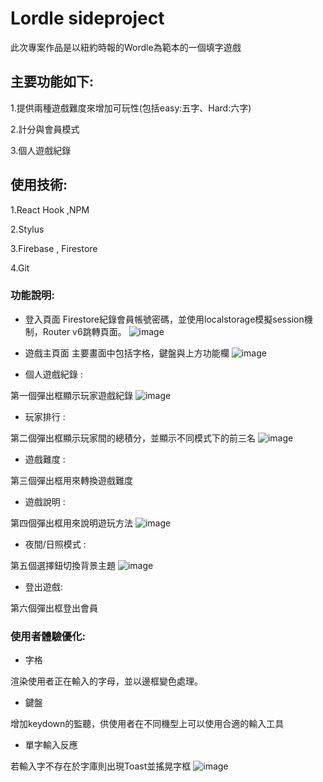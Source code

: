# Lordle sideproject

此次專案作品是以紐約時報的Wordle為範本的一個填字遊戲

## 主要功能如下:

1.提供兩種遊戲難度來增加可玩性(包括easy:五字、Hard:六字)

2.計分與會員模式

3.個人遊戲紀錄

## 使用技術:

1.React Hook ,NPM

2.Stylus

3.Firebase , Firestore

4.Git

### 功能說明:

- 登入頁面
Firestore紀錄會員帳號密碼，並使用localstorage模擬session機制，Router v6跳轉頁面。
![image](https://nash15963.github.io/lordle/img/login.png)
<!-- 會員頁面圖片 -->

- 遊戲主頁面
主要畫面中包括字格，鍵盤與上方功能欄
![image](https://nash15963.github.io/lordle/img/main.png)
<!-- 主畫面圖片 -->

- 個人遊戲紀錄 :

第一個彈出框顯示玩家遊戲紀錄
![image](https://nash15963.github.io/lordle/img/Profile.png)

- 玩家排行 :

第二個彈出框顯示玩家間的總積分，並顯示不同模式下的前三名
![image](https://nash15963.github.io/lordle/img/Rank.png)

- 遊戲難度 :

第三個彈出框用來轉換遊戲難度

- 遊戲說明 :

第四個彈出框用來說明遊玩方法
![image](https://nash15963.github.io/lordle/img/des.png)

- 夜間/日照模式 :

第五個選擇鈕切換背景主題
![image](https://nash15963.github.io/lordle/img/light.png)

- 登出遊戲:

第六個彈出框登出會員

### 使用者體驗優化:

- 字格

渲染使用者正在輸入的字母，並以邊框變色處理。

- 鍵盤

增加keydown的監聽，供使用者在不同機型上可以使用合適的輸入工具

- 單字輸入反應

若輸入字不存在於字庫則出現Toast並搖晃字框
![image](https://nash15963.github.io/lordle/img/Toast.png)






